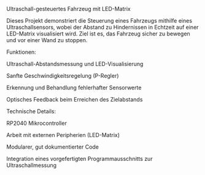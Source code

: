 Ultraschall-gesteuertes Fahrzeug mit LED-Matrix

Dieses Projekt demonstriert die Steuerung eines Fahrzeugs mithilfe eines Ultraschallsensors, wobei der Abstand zu Hindernissen in Echtzeit auf einer LED-Matrix visualisiert wird. Ziel ist es, das Fahrzeug sicher zu bewegen und vor einer Wand zu stoppen.

Funktionen:

Ultraschall-Abstandsmessung und LED-Visualisierung

Sanfte Geschwindigkeitsregelung (P-Regler)

Erkennung und Behandlung fehlerhafter Sensorwerte

Optisches Feedback beim Erreichen des Zielabstands

Technische Details:

RP2040 Mikrocontroller

Arbeit mit externen Peripherien (LED-Matrix)

Modularer, gut dokumentierter Code

Integration eines vorgefertigten Programmausschnitts zur Ultraschallmessung
